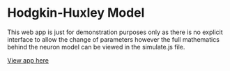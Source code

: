 # Hodgkin-Huxley Model

This web app is just for demonstration purposes only as there is no explicit interface to allow the change of parameters however the full mathematics behind the neuron model can be viewed in the simulate.js file.

[View app here](amshenoy.github.io/hodgkin-huxley-playground)

